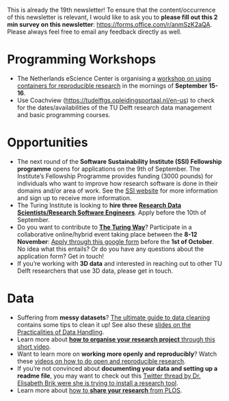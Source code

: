 This is already the 19th newsletter! 
To ensure that the content/occurrence of this newsletter is relevant, I would like to ask you to **please fill out this 2 min survey on this newsletter**: https://forms.office.com/r/anmSzK2aQA. Please always feel free to email any feedback directly as well.

# Programming Workshops
* The Netherlands eScience Center is organising a [workshop on using containers for reproducible research](https://www.eventbrite.co.uk/e/reproducible-computational-environments-using-containers-tickets-166924809599) in the mornings of **September 15-16**.
* Use Coachview (https://tudelftgs.opleidingsportaal.nl/en-us) to check for the dates/availabilities of the TU Delft research data management and basic programming courses.

# Opportunities
* The next round of the **Software Sustainability Institute (SSI) Fellowship programme** opens for applications on the 9th of September. 
The Institute’s Fellowship Programme provides funding (3000 pounds) for individuals who want to improve how research software is done in their domains and/or area of work. 
See the [SSI website](https://software.ac.uk/news/ssi-fellowship-programme-2022) for more information and sign up to receive more information. 
* The Turing Institute is looking to **hire three [Research Data Scientists/Research Software Engineers](https://www.turing.ac.uk/research/research-engineering/join-us)**. Apply before the 10th of September. 
* Do you want to contribute to **[The Turing Way](https://the-turing-way.netlify.app/welcome)**? Participate in a collaborative online/hybrid event taking place between the **8-12 November**: [Apply through this google form](https://docs.google.com/forms/d/e/1FAIpQLSe4jzL6_64lw2cBVgYh2o0dtA9zzdswFdvSKrlbnGX3HpPx7g/viewform) before the **1st of October**. 
No idea what this entails? 
Or do you have any questions about the application form? 
Get in touch!
* If you’re working with **3D data** and interested in reaching out to other TU Delft researchers that use 3D data, please get in touch. 

# Data
* Suffering from **messy datasets**? [The ultimate guide to data cleaning](https://towardsdatascience.com/the-ultimate-guide-to-data-cleaning-3969843991d4) contains some tips to clean it up! 
See also these [slides on the Practicalities of Data Handling](https://doi.org/10.5281/zenodo.5078264). 
* Learn more about [**how to organise your research project** through this short video](https://youtu.be/tBGLRXUbCrU). 
* Want to learn more on **working more openly and reproducibly**? Watch these [videos on how to do open and reproducible research](https://tmskr.github.io/video.html).
* If you’re not convinced about **documenting your data and setting up a readme file**, you may want to check out this [Twitter thread by Dr. Elisabeth Brik were she is trying to install a research tool](https://twitter.com/MicrobiomDigest/status/1283082285097422848). 
* Learn more about [how to **share your research** from PLOS](https://plos.org/resource/how-to-share-your-research/).
